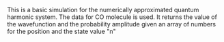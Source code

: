 This is a basic simulation for the numerically approximated quantum harmonic system. The data for CO molecule is used. It returns the value of the wavefunction
and the probability amplitude given an array of numbers for the position and the state value "n"
